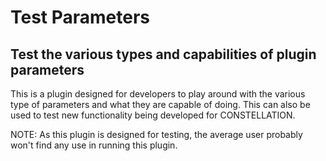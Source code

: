 # Test Parameters

## Test the various types and capabilities of plugin parameters

This is a plugin designed for developers to play around with the various
type of parameters and what they are capable of doing. This can also be
used to test new functionality being developed for CONSTELLATION.

NOTE: As this plugin is designed for testing, the average user probably
won't find any use in running this plugin.

